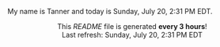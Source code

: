 My name is Tanner and today is Sunday, July 20, 2:31 PM EDT.

<p align="center">This <i>README</i> file is generated <b>every 3 hours</b>!</br>Last refresh: Sunday, July 20, 2:31 PM EDT<br /></p>
